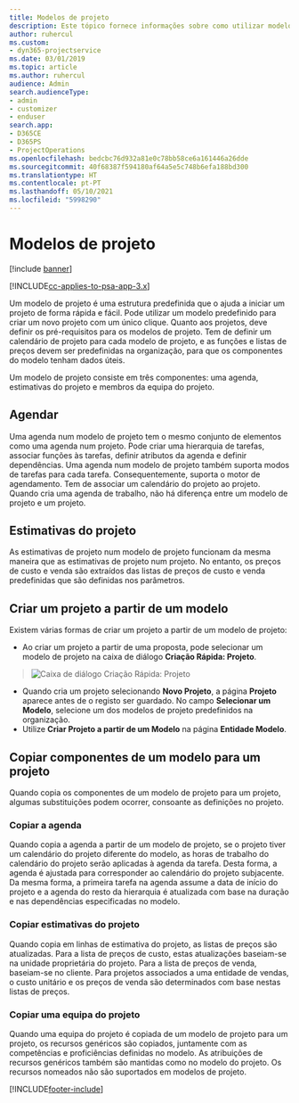 ```yaml
---
title: Modelos de projeto
description: Este tópico fornece informações sobre como utilizar modelos de projeto para configuração rápida do projeto.
author: ruhercul
ms.custom:
- dyn365-projectservice
ms.date: 03/01/2019
ms.topic: article
ms.author: ruhercul
audience: Admin
search.audienceType:
- admin
- customizer
- enduser
search.app:
- D365CE
- D365PS
- ProjectOperations
ms.openlocfilehash: bedcbc76d932a81e0c78bb58ce6a161446a26dde
ms.sourcegitcommit: 40f68387f594180af64a5e5c748b6efa188bd300
ms.translationtype: HT
ms.contentlocale: pt-PT
ms.lasthandoff: 05/10/2021
ms.locfileid: "5998290"
---
```

# <a name="project-templates"></a>Modelos de projeto 

[!include [banner](../includes/psa-now-project-operations.md)]

[!INCLUDE[cc-applies-to-psa-app-3.x](../includes/cc-applies-to-psa-app-3x.md)]

Um modelo de projeto é uma estrutura predefinida que o ajuda a iniciar um projeto de forma rápida e fácil. Pode utilizar um modelo predefinido para criar um novo projeto com um único clique. Quanto aos projetos, deve definir os pré-requisitos para os modelos de projeto. Tem de definir um calendário de projeto para cada modelo de projeto, e as funções e listas de preços devem ser predefinidas na organização, para que os componentes do modelo tenham dados úteis.

Um modelo de projeto consiste em três componentes: uma agenda, estimativas do projeto e membros da equipa do projeto.

## <a name="schedule"></a>Agendar

Uma agenda num modelo de projeto tem o mesmo conjunto de elementos como uma agenda num projeto. Pode criar uma hierarquia de tarefas, associar funções às tarefas, definir atributos da agenda e definir dependências. Uma agenda num modelo de projeto também suporta modos de tarefas para cada tarefa. Consequentemente, suporta o motor de agendamento. Tem de associar um calendário do projeto ao projeto. Quando cria uma agenda de trabalho, não há diferença entre um modelo de projeto e um projeto.

## <a name="project-estimates"></a>Estimativas do projeto

As estimativas de projeto num modelo de projeto funcionam da mesma maneira que as estimativas de projeto num projeto. No entanto, os preços de custo e venda são extraídos das listas de preços de custo e venda predefinidas que são definidas nos parâmetros.

## <a name="creating-a-project-from-a-template"></a>Criar um projeto a partir de um modelo
 
Existem várias formas de criar um projeto a partir de um modelo de projeto:

- Ao criar um projeto a partir de uma proposta, pode selecionar um modelo de projeto na caixa de diálogo **Criação Rápida: Projeto**.

> ![Caixa de diálogo Criação Rápida: Projeto](media/project-11.png)

- Quando cria um projeto selecionando **Novo Projeto**, a página **Projeto** aparece antes de o registo ser guardado. No campo **Selecionar um Modelo**, selecione um dos modelos de projeto predefinidos na organização.
- Utilize **Criar Projeto a partir de um Modelo** na página **Entidade Modelo**.

## <a name="copying-components-of-template-to-project"></a>Copiar componentes de um modelo para um projeto

Quando copia os componentes de um modelo de projeto para um projeto, algumas substituições podem ocorrer, consoante as definições no projeto.

### <a name="copying-the-schedule"></a>Copiar a agenda

Quando copia a agenda a partir de um modelo de projeto, se o projeto tiver um calendário do projeto diferente do modelo, as horas de trabalho do calendário do projeto serão aplicadas à agenda da tarefa. Desta forma, a agenda é ajustada para corresponder ao calendário do projeto subjacente. Da mesma forma, a primeira tarefa na agenda assume a data de início do projeto e a agenda do resto da hierarquia é atualizada com base na duração e nas dependências especificadas no modelo. 

### <a name="copying-project-estimates"></a>Copiar estimativas do projeto 

Quando copia em linhas de estimativa do projeto, as listas de preços são atualizadas. Para a lista de preços de custo, estas atualizações baseiam-se na unidade proprietária do projeto. Para a lista de preços de venda, baseiam-se no cliente. Para projetos associados a uma entidade de vendas, o custo unitário e os preços de venda são determinados com base nestas listas de preços.

### <a name="copying-a-project-team"></a>Copiar uma equipa do projeto

Quando uma equipa do projeto é copiada de um modelo de projeto para um projeto, os recursos genéricos são copiados, juntamente com as competências e proficiências definidas no modelo. As atribuições de recursos genéricos também são mantidas como no modelo do projeto. Os recursos nomeados não são suportados em modelos de projeto.


[!INCLUDE[footer-include](../includes/footer-banner.md)]